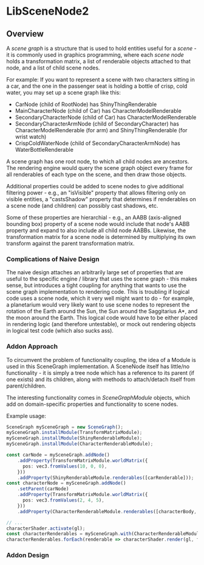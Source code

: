 # LibSceneNode2

## Overview

A _scene graph_ is a structure that is used to hold entities useful for a _scene_ - it is commonly
used in graphics programming, where each _scene node_ holds a transformation matrix, a list of
renderable objects attached to that node, and a list of child scene nodes.

For example: If you want to represent a scene with two characters sitting in a car, and the one
in the passenger seat is holding a bottle of crisp, cold water, you may set up a scene graph like
this:

* CarNode (child of RootNode) has ShinyThingRenderable
* MainCharacterNode (child of Car) has CharacterModelRenderable
* SecondaryCharacterNode (child of Car) has CharacterModelRenderable
* SecondaryCharacterArmNode (child of SecondaryCharacter) has CharacterModelRenderable (for arm) and ShinyThingRenderable (for wrist watch)
* CrispColdWaterNode (child of SecondaryCharacterArmNode) has WaterBottleRenderable

A scene graph has one root node, to which all child nodes are ancestors. The rendering engine would
query the scene graph object every frame for all renderables of each type on the scene, and then
draw those objects.

Additional properties could be added to scene nodes to give additional filtering power - e.g., an
"isVisible" property that allows filtering only on visible entities, a "castsShadow" property that
determines if renderables on a scene node (and children) can possibly cast shadows, etc.

Some of these properties are hierarchial - e.g., an AABB (axis-aligned bounding box) property of a
scene node would include that node's AABB property and expand to also include all child node AABBs.
Likewise, the transformation matrix for a scene node is determined by multiplying its own transform
against the parent transformation matrix.

### Complications of Naive Design

The naive design attaches an arbitrarily large set of properties that are useful to the specific
engine / library that uses the scene graph - this makes sense, but introduces a tight coupling for
anything that wants to use the scene graph implementation to rendering code. This is troubling if
logical code uses a scene node, which it very well might want to do - for example, a planetarium
would very likely want to use scene nodes to represent the rotation of the Earth around the Sun, the
Sun around the Saggitarius A*, and the moon around the Earth. This logical code would have to be
either placed in rendering logic (and therefore untestable), or mock out rendering objects in
logical test code (which also sucks ass).

### Addon Approach

To circumvent the problem of functionality coupling, the idea of a Module is used in this SceneGraph
implementation. A SceneNode itself has little/no functionality - it is simply a tree node which has
a reference to its parent (if one exists) and its children, along with methods to attach/detach
itself from parent/children.

The interesting functionality comes in _SceneGraphModule_ objects, which add on domain-specific
properties and functionality to scene nodes.

Example usage:

```typescript
SceneGraph mySceneGraph = new SceneGraph();
mySceneGraph.installModule(TransformMatrixModule);
mySceneGraph.installModule(ShinyRenderableModule);
mySceneGraph.installModule(CharacterRenderableModule);

const carNode = mySceneGraph.addNode()
    .addProperty(TransformMatrixModule.worldMatrix({
      pos: vec3.fromValues(10, 0, 0),
    }))
    .addProperty(ShinyRenderableModule.renderables([carRenderable]));
const characterNode = mySceneGraph.addNode()
    .setParent(carNode)
    .addProperty(TransformMatrixModule.worldMatrix({
      pos: vec3.fromValues(2, 4, 5),
    }))
    .addProperty(CharacterRenderableModule.renderables([characterBody, characterLegs]));

// ...
characterShader.activate(gl);
const characterRenderables = mySceneGraph.with(CharacterRenderableModule).getAllRenderables();
characterRenderables.forEach(renderable => characterShader.render(gl, frameProps, renderable));
```

### Addon Design
